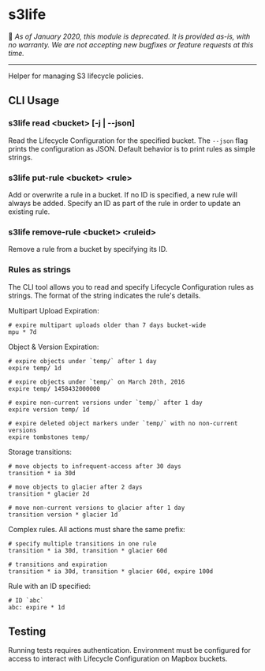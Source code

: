 # s3life

🌇 _As of January 2020, this module is deprecated. It is provided as-is, with no warranty. We are not accepting new bugfixes or feature requests at this time._

---

Helper for managing S3 lifecycle policies.

## CLI Usage

### s3life read \<bucket\> [-j | --json]

Read the Lifecycle Configuration for the specified bucket. The `--json` flag
prints the configuration as JSON. Default behavior is to print rules as simple
strings.

### s3life put-rule \<bucket\> \<rule\>

Add or overwrite a rule in a bucket. If no ID is specified, a new rule will always
be added. Specify an ID as part of the rule in order to update an existing rule.

### s3life remove-rule \<bucket\> \<ruleid\>

Remove a rule from a bucket by specifying its ID.

### Rules as strings

The CLI tool allows you to read and specify Lifecycle Configuration rules as
strings. The format of the string indicates the rule's details.

Multipart Upload Expiration:

```
# expire multipart uploads older than 7 days bucket-wide
mpu * 7d
```

Object & Version Expiration:

```
# expire objects under `temp/` after 1 day
expire temp/ 1d

# expire objects under `temp/` on March 20th, 2016
expire temp/ 1458432000000

# expire non-current versions under `temp/` after 1 day
expire version temp/ 1d

# expire deleted object markers under `temp/` with no non-current versions
expire tombstones temp/
```

Storage transitions:

```
# move objects to infrequent-access after 30 days
transition * ia 30d

# move objects to glacier after 2 days
transition * glacier 2d

# move non-current versions to glacier after 1 day
transition version * glacier 1d
```

Complex rules. All actions must share the same prefix:

```
# specify multiple transitions in one rule
transition * ia 30d, transition * glacier 60d

# transitions and expiration
transition * ia 30d, transition * glacier 60d, expire 100d
```

Rule with an ID specified:

```
# ID `abc`
abc: expire * 1d
```

## Testing

Running tests requires authentication. Environment must be configured for access
to interact with Lifecycle Configuration on Mapbox buckets.
